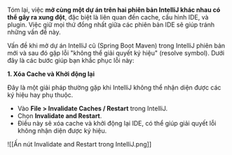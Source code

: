 <br>

Tóm lại, việc **mở cùng một dự án trên hai phiên bản IntelliJ khác nhau có thể gây ra xung đột**, đặc biệt là liên quan đến cache, cấu hình IDE, và plugin. Việc giữ mọi thứ đồng nhất giữa các phiên bản IDE sẽ giúp tránh những vấn đề này.

Vấn đề khi mở dự án IntelliJ cũ (Spring Boot Maven) trong IntelliJ phiên bản mới và sau đó gặp lỗi "không thể giải quyết ký hiệu" (resolve symbol). Dưới đây là các bước giúp bạn khắc phục lỗi này:

**1. Xóa Cache và Khởi động lại**

Đây là một giải pháp thường gặp khi IntelliJ không thể nhận diện được các ký hiệu hay phụ thuộc.

- Vào **File > Invalidate Caches / Restart** trong IntelliJ.
- Chọn **Invalidate and Restart**.
- Điều này sẽ xóa cache và khởi động lại IDE, có thể giúp giải quyết lỗi không nhận diện được ký hiệu.

![[Ấn nút Invalidate and Restart trong IntelliJ.png]]

